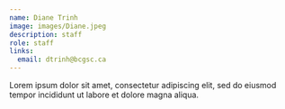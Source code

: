 ```yaml
---
name: Diane Trinh
image: images/Diane.jpeg
description: staff
role: staff
links:
  email: dtrinh@bcgsc.ca
---
```


Lorem ipsum dolor sit amet, consectetur adipiscing elit, sed do eiusmod tempor incididunt ut labore et dolore magna aliqua.
